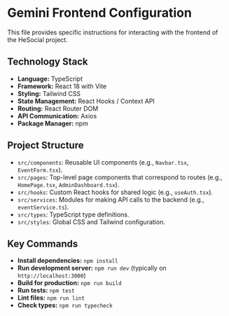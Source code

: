 # Gemini Frontend Configuration

This file provides specific instructions for interacting with the frontend of the HeSocial project.

## Technology Stack

-   **Language:** TypeScript
-   **Framework:** React 18 with Vite
-   **Styling:** Tailwind CSS
-   **State Management:** React Hooks / Context API
-   **Routing:** React Router DOM
-   **API Communication:** Axios
-   **Package Manager:** npm

## Project Structure

-   `src/components`: Reusable UI components (e.g., `Navbar.tsx`, `EventForm.tsx`).
-   `src/pages`: Top-level page components that correspond to routes (e.g., `HomePage.tsx`, `AdminDashboard.tsx`).
-   `src/hooks`: Custom React hooks for shared logic (e.g., `useAuth.tsx`).
-   `src/services`: Modules for making API calls to the backend (e.g., `eventService.ts`).
-   `src/types`: TypeScript type definitions.
-   `src/styles`: Global CSS and Tailwind configuration.

## Key Commands

-   **Install dependencies:** `npm install`
-   **Run development server:** `npm run dev` (typically on `http://localhost:3000`)
-   **Build for production:** `npm run build`
-   **Run tests:** `npm test`
-   **Lint files:** `npm run lint`
-   **Check types:** `npm run typecheck`
